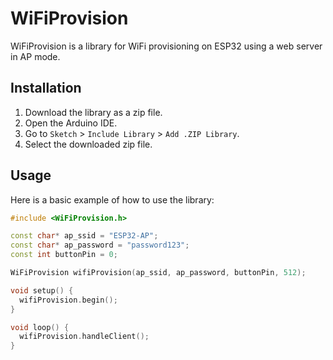 # WiFiProvision

WiFiProvision is a library for WiFi provisioning on ESP32 using a web server in AP mode.

## Installation

1. Download the library as a zip file.
2. Open the Arduino IDE.
3. Go to `Sketch` > `Include Library` > `Add .ZIP Library`.
4. Select the downloaded zip file.

## Usage

Here is a basic example of how to use the library:

```cpp
#include <WiFiProvision.h>

const char* ap_ssid = "ESP32-AP";
const char* ap_password = "password123";
const int buttonPin = 0;

WiFiProvision wifiProvision(ap_ssid, ap_password, buttonPin, 512);

void setup() {
  wifiProvision.begin();
}

void loop() {
  wifiProvision.handleClient();
}

